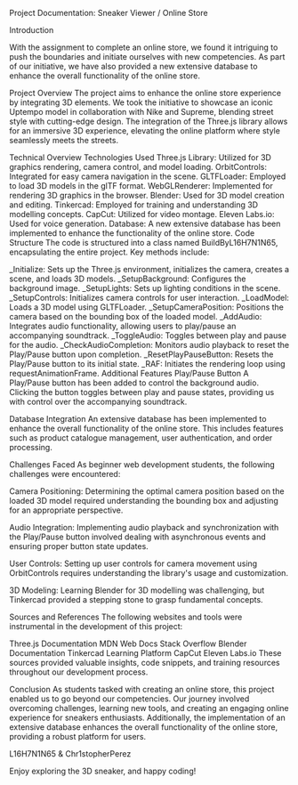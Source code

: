 Project Documentation: Sneaker Viewer / Online Store

Introduction

With the assignment to complete an online store, we found it intriguing to push the boundaries and initiate ourselves with new competencies. As part of our initiative, we have also provided a new extensive database to enhance the overall functionality of the online store.

Project Overview
The project aims to enhance the online store experience by integrating 3D elements. We took the initiative to showcase an iconic Uptempo model in collaboration with Nike and Supreme, blending street style with cutting-edge design. The integration of the Three.js library allows for an immersive 3D experience, elevating the online platform where style seamlessly meets the streets.

Technical Overview
Technologies Used
Three.js Library: Utilized for 3D graphics rendering, camera control, and model loading.
OrbitControls: Integrated for easy camera navigation in the scene.
GLTFLoader: Employed to load 3D models in the glTF format.
WebGLRenderer: Implemented for rendering 3D graphics in the browser.
Blender: Used for 3D model creation and editing.
Tinkercad: Employed for training and understanding 3D modelling concepts.
CapCut: Utilized for video montage.
Eleven Labs.io: Used for voice generation.
Database: A new extensive database has been implemented to enhance the functionality of the online store.
Code Structure
The code is structured into a class named BuildByL16H7N1N65, encapsulating the entire project. Key methods include:

_Initialize: Sets up the Three.js environment, initializes the camera, creates a scene, and loads 3D models.
_SetupBackground: Configures the background image.
_SetupLights: Sets up lighting conditions in the scene.
_SetupControls: Initializes camera controls for user interaction.
_LoadModel: Loads a 3D model using GLTFLoader.
_SetupCameraPosition: Positions the camera based on the bounding box of the loaded model.
_AddAudio: Integrates audio functionality, allowing users to play/pause an accompanying soundtrack.
_ToggleAudio: Toggles between play and pause for the audio.
_CheckAudioCompletion: Monitors audio playback to reset the Play/Pause button upon completion.
_ResetPlayPauseButton: Resets the Play/Pause button to its initial state.
_RAF: Initiates the rendering loop using requestAnimationFrame.
Additional Features
Play/Pause Button
A Play/Pause button has been added to control the background audio. Clicking the button toggles between play and pause states, providing us with control over the accompanying soundtrack.

Database Integration
An extensive database has been implemented to enhance the overall functionality of the online store. This includes features such as product catalogue management, user authentication, and order processing.

Challenges Faced
As beginner web development students, the following challenges were encountered:

Camera Positioning: Determining the optimal camera position based on the loaded 3D model required understanding the bounding box and adjusting for an appropriate perspective.

Audio Integration: Implementing audio playback and synchronization with the Play/Pause button involved dealing with asynchronous events and ensuring proper button state updates.

User Controls: Setting up user controls for camera movement using OrbitControls requires understanding the library's usage and customization.

3D Modeling: Learning Blender for 3D modelling was challenging, but Tinkercad provided a stepping stone to grasp fundamental concepts.

Sources and References
The following websites and tools were instrumental in the development of this project:

Three.js Documentation
MDN Web Docs
Stack Overflow
Blender Documentation
Tinkercad Learning Platform
CapCut
Eleven Labs.io
These sources provided valuable insights, code snippets, and training resources throughout our development process.

Conclusion
As students tasked with creating an online store, this project enabled us to go beyond our competencies. Our journey involved overcoming challenges, learning new tools, and creating an engaging online experience for sneakers enthusiasts. Additionally, the implementation of an extensive database enhances the overall functionality of the online store, providing a robust platform for users.

L16H7N1N65 & Chr1stopherPerez

Enjoy exploring the 3D sneaker, and happy coding!
